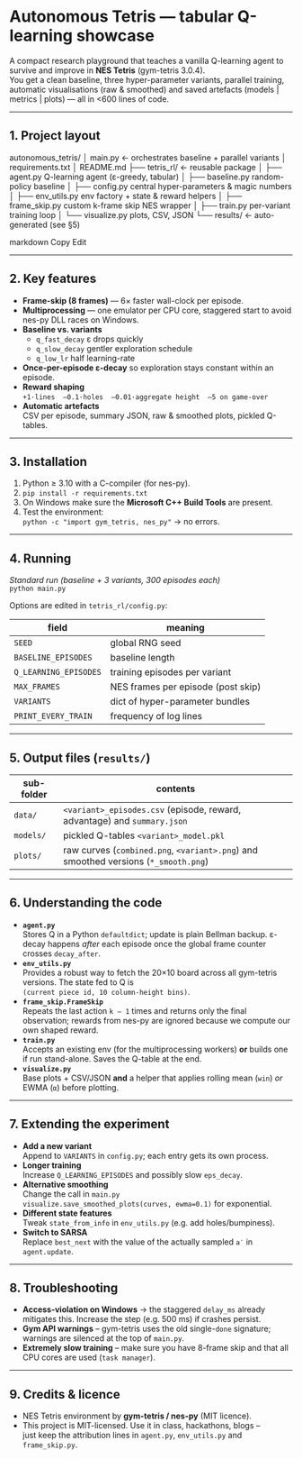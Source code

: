 # Autonomous Tetris — tabular Q-learning showcase
A compact research playground that teaches a vanilla Q-learning agent to
survive and improve in **NES Tetris** (gym-tetris 3.0.4).  
You get a clean baseline, three hyper-parameter variants, parallel
training, automatic visualisations (raw & smoothed) and saved artefacts
(models | metrics | plots) ― all in <600 lines of code.

---

## 1. Project layout
autonomous_tetris/
│ main.py ← orchestrates baseline + parallel variants
│ requirements.txt
│ README.md
├── tetris_rl/ ← reusable package
│ ├── agent.py Q-learning agent (ε-greedy, tabular)
│ ├── baseline.py random-policy baseline
│ ├── config.py central hyper-parameters & magic numbers
│ ├── env_utils.py env factory + state & reward helpers
│ ├── frame_skip.py custom k-frame skip NES wrapper
│ ├── train.py per-variant training loop
│ └── visualize.py plots, CSV, JSON
└── results/ ← auto-generated (see §5)

markdown
Copy
Edit

---

## 2. Key features

* **Frame-skip (8 frames)** — 6× faster wall-clock per episode.
* **Multiprocessing** — one emulator per CPU core, staggered start to avoid
  nes-py DLL races on Windows.
* **Baseline vs. variants**  
  - `q_fast_decay`  ε drops quickly  
  - `q_slow_decay`  gentler exploration schedule  
  - `q_low_lr`      half learning-rate
* **Once-per-episode ε-decay** so exploration stays constant within an
  episode.
* **Reward shaping**  
  `+1·lines  –0.1·holes  –0.01·aggregate height  –5 on game-over`
* **Automatic artefacts**  
  CSV per episode, summary JSON, raw & smoothed plots, pickled Q-tables.

---

## 3. Installation

1.  Python ≥ 3.10 with a C-compiler (for nes-py).  
2.  `pip install -r requirements.txt`  
3.  On Windows make sure the **Microsoft C++ Build Tools** are present.
4.  Test the environment:  
   `python -c "import gym_tetris, nes_py"` → no errors.

---

## 4. Running

*Standard run (baseline + 3 variants, 300 episodes each)*  
`python main.py`

Options are edited in `tetris_rl/config.py`:

| field               | meaning                                  |
|---------------------|------------------------------------------|
| `SEED`              | global RNG seed                          |
| `BASELINE_EPISODES` | baseline length                          |
| `Q_LEARNING_EPISODES` | training episodes per variant          |
| `MAX_FRAMES`        | NES frames per episode (post skip)       |
| `VARIANTS`          | dict of hyper-parameter bundles          |
| `PRINT_EVERY_TRAIN` | frequency of log lines                   |

---

## 5. Output files (`results/`)

| sub-folder | contents |
|------------|----------|
| `data/`    | `<variant>_episodes.csv` (episode, reward, advantage) and `summary.json` |
| `models/`  | pickled Q-tables `<variant>_model.pkl` |
| `plots/`   | raw curves (`combined.png`, `<variant>.png`) and smoothed versions (`*_smooth.png`) |

---

## 6. Understanding the code

* **`agent.py`**  
  Stores Q in a Python `defaultdict`; update is plain
  Bellman backup.  ε-decay happens *after* each episode once the global
  frame counter crosses `decay_after`.
* **`env_utils.py`**  
  Provides a robust way to fetch the 20×10 board across all gym-tetris
  versions.  The state fed to Q is  
  `(current piece id, 10 column-height bins)`.
* **`frame_skip.FrameSkip`**  
  Repeats the last action `k – 1` times and returns only the final
  observation; rewards from nes-py are ignored because we compute our own
  shaped reward.
* **`train.py`**  
  Accepts an existing env (for the multiprocessing workers) **or** builds
  one if run stand-alone.  Saves the Q-table at the end.
* **`visualize.py`**  
  Base plots + CSV/JSON **and** a helper that applies rolling mean
  (`win`) *or* EWMA (`α`) before plotting.

---

## 7. Extending the experiment

* **Add a new variant**  
  Append to `VARIANTS` in `config.py`; each entry gets its own process.
* **Longer training**  
  Increase `Q_LEARNING_EPISODES` and possibly slow `eps_decay`.
* **Alternative smoothing**  
  Change the call in `main.py`  
  `visualize.save_smoothed_plots(curves, ewma=0.1)` for exponential.
* **Different state features**  
  Tweak `state_from_info` in `env_utils.py` (e.g. add holes/bumpiness).
* **Switch to SARSA**  
  Replace `best_next` with the value of the actually sampled `a′` in
  `agent.update`.

---

## 8. Troubleshooting

* **Access-violation on Windows** → the staggered `delay_ms` already
  mitigates this.  Increase the step (e.g. 500 ms) if crashes persist.
* **Gym API warnings** – gym-tetris uses the old single-`done` signature;
  warnings are silenced at the top of `main.py`.
* **Extremely slow training** – make sure you have 8-frame skip and that
  all CPU cores are used (`task manager`).

---

## 9. Credits & licence

* NES Tetris environment by **gym-tetris / nes-py** (MIT licence).  
* This project is MIT-licensed.  Use it in class, hackathons, blogs –  
  just keep the attribution lines in `agent.py`, `env_utils.py` and
  `frame_skip.py`.